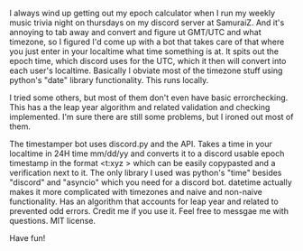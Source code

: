 I always wind up getting out my epoch calculator when I run my weekly music trivia night on thursdays on my discord server at SamuraiZ. And it's annoying to tab away and convert and figure ut GMT/UTC and what timezone, so I figured I'd come up with a bot that takes care of that where you just enter in your localtime what time something is at. It spits out the epoch time, which discord uses for the UTC, which it then will convert into each user's localtime. Basically I obviate most of the timezone stuff using python's "date" library functionality. This runs locally. 

I tried some others, but most of them don't even have basic errorchecking. This has a the leap year algorithm and related validation and checking implemented. I'm sure there are still some problems, but I ironed out most of them.

The timestamper bot uses discord.py and the API. Takes a time in your localtime in 24H time mm/dd/yy and converts it to a discord usable epoch timestamp in the format <t:xyz > which can be easily copypasted and a verification next to it. The only library I used was python's "time" besides "discord" and "asyncio" which you need for a discord bot. datetime actually makes it more complicated with timezones and naive and non-naive functionality. Has an algorithm that accounts for leap year and related to prevented odd errors. Credit me if you use it. Feel free to messgae me with questions. MIT license.

Have fun!
